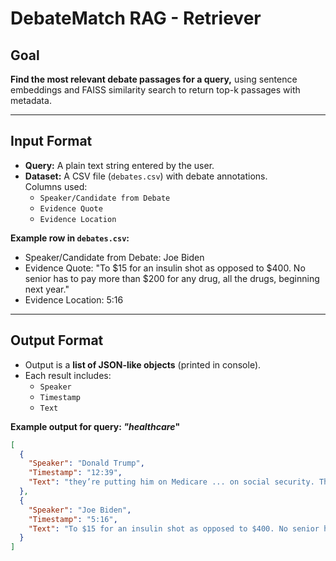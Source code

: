# DebateMatch RAG - Retriever

## Goal
**Find the most relevant debate passages for a query,** using sentence embeddings and FAISS similarity search to return top-k passages with metadata.

---

## Input Format
- **Query:** A plain text string entered by the user.
- **Dataset:** A CSV file (`debates.csv`) with debate annotations.  
  Columns used:
  - `Speaker/Candidate from Debate`
  - `Evidence Quote`
  - `Evidence Location`

**Example row in `debates.csv`:**
- Speaker/Candidate from Debate: Joe Biden  
- Evidence Quote: "To $15 for an insulin shot as opposed to $400. No senior has to pay more than $200 for any drug, all the drugs, beginning next year."  
- Evidence Location: 5:16  

---

## Output Format
- Output is a **list of JSON-like objects** (printed in console).  
- Each result includes:
  - `Speaker`
  - `Timestamp`
  - `Text`

**Example output for query: _"healthcare_"**
```json
[
  {
    "Speaker": "Donald Trump",
    "Timestamp": "12:39",
    "Text": "they’re putting him on Medicare ... on social security. They’re going to destroy social security"
  },
  {
    "Speaker": "Joe Biden",
    "Timestamp": "5:16",
    "Text": "To $15 for an insulin shot as opposed to $400. No senior has to pay more than $200 for any drug, all the drugs, beginning next year."
  }
]
